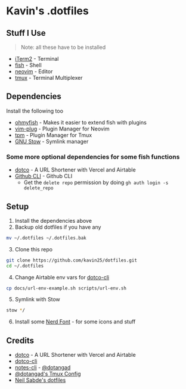 # Kavin's .dotfiles

## Stuff I Use

> Note: all these have to be installed

- [iTerm2](https://iterm2.com/) - Terminal
- [fish](https://fishshell.com) - Shell
- [neovim](https://neovim.io/) - Editor
- [tmux](https://github.com/tmux/tmux) - Terminal Multiplexer

## Dependencies

Install the following too

- [ohmyfish](https://github.com/oh-my-fish/oh-my-fish) - Makes it easier to
  extend fish with plugins
- [vim-plug](https://github.com/junegunn/vim-plug) - Plugin Manager for Neovim
- [tpm](https://github.com/tmux-plugins/tpm) - Plugin Manager for Tmux
- [GNU Stow](https://www.gnu.org/software/stow/) - Symlink manager

### Some more optional dependencies for some fish functions

- [dotco](https://github.com/someshkar/dotco) - A URL Shortener with Vercel and
  Airtable
- [Github CLI](https://cli.github.com/) - Github CLI
  - Get the `delete repo` permission by doing `gh auth login -s delete_repo`

## Setup

1. Install the dependencies above
2. Backup old dotfiles if you have any

```sh
mv ~/.dotfiles ~/.dotfiles.bak
```

3. Clone this repo

```sh
git clone https://github.com/kavin25/dotfiles.git
cd ~/.dotfiles
```

4. Change Airtable env vars for
   [dotco-cli](https://github.com/kavin25/airtable-url-cli)

```sh
cp docs/url-env-example.sh scripts/url-env.sh
```

5. Symlink with Stow

```sh
stow */
```

6. Install some [Nerd Font](https://github.com/ryanoasis/nerd-fonts) - for some
   icons and stuff

## Credits

- [dotco](https://github.com/someshkar/dotco) - A URL Shortener with Vercel and
  Airtable
- [dotco-cli](https://github.com/kavin25/airtable-url-cli)
- [notes-cli](fish/.config/fish/functions/notes.fish) -
  [@dotangad](https://github.com/dotangad)
- [@dotangad's Tmux Config](https://github.com/dotangad/dotfiles/blob/master/.tmux.conf)
- [Neil Sabde's dotfiles](https://github.com/hackorum/.dotfiles)
